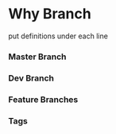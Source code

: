 # Why Branch
put definitions under each line

### Master Branch

### Dev Branch

### Feature Branches

### Tags
